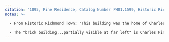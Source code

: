 ```yaml
---
citation: "1895, Pine Residence, Catalog Number PH01.1599, Historic Richmond Town, [historicrichmondtown.org](https://www.historicrichmondtown.org)." 
notes: >-

  - From Historic Richmond Town: "This building was the home of Charles M. Pine and family in West New Brighton, Staten Island; it was previously the Swan Hotel. Mr. Pine and his son C. Theodore Pine operated a grocery and dry goods store on Richmond Terrace in West New Brighton. ...Original B&W print on cream cardboard mount with rounded corners and gold beveled edges. Front view of a two-story wooden house with two-story porch, spring eave roof, and clapboard siding. There is a picket fence in front of the house. Several steps lead up to the first-floor porch, which has vines growing on both sides. Both porches have narrow Doric style columns and railing with flat, shaped balusters. At right, a picket fence with an open gate leads into an area at the side of the house. A brick building is partially visible at far left. Handwritten inscription on reverse of mount: "Pine Residence / W.N.B. S.I. N.Y." Stamped inscription on reverse of mount: "C.M. STEINROCK, / BIRDSBORO, / BERKS CO., PA.""

  - The "brick building...partially visible at far left" is Charles Pine's grocery store, known at different times as Pine Hillyer & Co. and C. M. Pine & Son, where both Edward Mills and Bartlett Brown worked in the 1850's.
---
```



